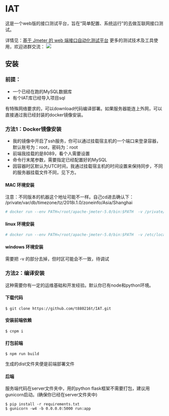 # IAT
这是一个web版的接口测试平台，旨在“简单配置、系统运行”的去做互联网接口测试。

详情见：[基于 Jmeter 的 web 端接口自动化测试平台](https://testerhome.com/topics/17986)
更多的测试技术及工具使用，欢迎进群交流：
![](https://testerhome.com/uploads/photo/2019/80beba6b-1412-45a2-8a9d-394da51a63fb.jpg!large)

## 安装

### 前提：
- 一个已经在跑的MySQL数据库
- 有个IAT库已经导入项目sql

有特殊网络要求的，可以download代码编译部署。如果服务器能连上外网，可以直接通过我已经封装的docker镜像安装。
### 方法1：Docker镜像安装
- 我的镜像中开启了ssh服务，你可以通过挂载宿主机的一个端口来登录容器，默认账号为：root，密码为：root
- 前端我挂载的是8089，看个人需要设置
- 命令行末尾参数，需要指定已经配置好的MySQL
- 因容器时区默认为UTC时间，我通过挂载宿主机的时间设置来保持同步，不同的服务器挂载文件不同，见下方。

#### MAC 环境安装
注意：不同版本的机器这个地址可能不一样。自己cd进去确认下： /private/var/db/timezone/tz/2018i.1.0/zoneinfo/Asia/Shanghai
``` bash
# docker run --env PATH=/root/apache-jmeter-5.0/bin:$PATH  -v /private/var/db/timezone/tz/2018i.1.0/zoneinfo/Asia/Shanghai:/etc/localtime:ro -t -i -d -p 8089:80 -p 9022:22 --name=iat ownerworld/iat:0.0.4  /bin/start.sh "root:root@127.0.0.1:3306"
```
#### linux 环境安装
``` bash
# docker run --env PATH=/root/apache-jmeter-5.0/bin:$PATH  -v /etc/localtime:/etc/localtime:ro -t -i -d -p 8089:80 -p 9022:22 --name=iat ownerworld/iat:0.0.4 /bin/start.sh "root:root@127.0.0.1:3306"
```
#### windows 环境安装
需要把 -v 的部分去掉，但时区可能会不一致，待调试

### 方法2：编译安装
这种需要你有一定的运维基础和开发经验。默认你已有node和python环境。
#### 下载代码
```
$ git clone https://github.com/t880216t/IAT.git
```
#### 安装前端依赖
```
$ cnpm i
```
#### 打包前端
```
$ npm run build
```
生成的dist文件夹便是前端部署文件
#### 后端
服务端代码在server文件夹中，用的python flask框架不需要打包，建议用gunicorn启动。(确保你已经在server文件夹中)
```
$ pip install -r requirements.txt
$ gunicorn -w4 -b 0.0.0.0:5000 run:app
```
